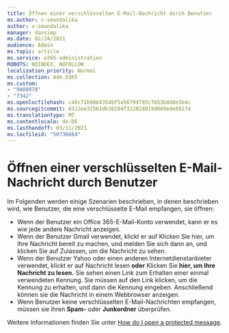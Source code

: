 ```yaml
---
title: Öffnen einer verschlüsselten E-Mail-Nachricht durch Benutzer
ms.author: v-smandalika
author: v-smandalika
manager: dansimp
ms.date: 02/24/2021
audience: Admin
ms.topic: article
ms.service: o365-administration
ROBOTS: NOINDEX, NOFOLLOW
localization_priority: Normal
ms.collection: Adm_O365
ms.custom:
- "9000078"
- "7342"
ms.openlocfilehash: c48c71b9084354bf5a56794795c7653b8d8e5b4c
ms.sourcegitcommit: 6312ee31561db36104f32282d019d069ede69174
ms.translationtype: MT
ms.contentlocale: de-DE
ms.lasthandoff: 03/11/2021
ms.locfileid: "50736664"
---
```

# <a name="how-users-open-an-encrypted-email-message"></a>Öffnen einer verschlüsselten E-Mail-Nachricht durch Benutzer

Im Folgenden werden einige Szenarien beschrieben, in denen beschrieben wird, wie Benutzer, die eine verschlüsselte E-Mail empfangen, sie öffnen:

- Wenn der Benutzer ein Office 365-E-Mail-Konto verwendet, kann er es wie jede andere Nachricht anzeigen.
- Wenn der Benutzer Gmail verwendet,  klickt er auf Klicken Sie hier, um Ihre  Nachricht bereit zu machen, und melden Sie sich dann an, und klicken Sie auf Zulassen, um die Nachricht zu sehen.
- Wenn der Benutzer Yahoo oder einen anderen Internetdienstanbieter verwendet, klickt er auf Nachricht lesen **oder** Klicken Sie **hier, um Ihre Nachricht zu lesen.** Sie sehen einen Link zum Erhalten einer einmal verwendeten Kennung. Sie müssen auf den Link klicken, um die Kennung zu erhalten, und dann die Kennung eingeben. Anschließend können sie die Nachricht in einem Webbrowser anzeigen.
- Wenn Benutzer keine verschlüsselten E-Mail-Nachrichten empfangen, müssen sie ihren **Spam-** oder **Junkordner** überprüfen.

Weitere Informationen finden Sie unter [How do I open a protected message](https://support.microsoft.com/topic/how-do-i-open-a-protected-message-1157a286-8ecc-4b1e-ac43-2a608fbf3098).